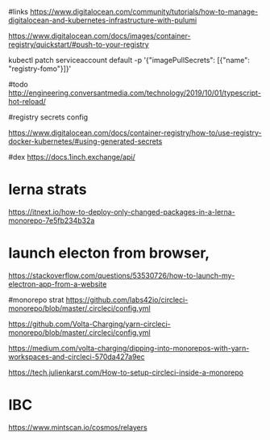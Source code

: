 
#links
https://www.digitalocean.com/community/tutorials/how-to-manage-digitalocean-and-kubernetes-infrastructure-with-pulumi

https://www.digitalocean.com/docs/images/container-registry/quickstart/#push-to-your-registry


kubectl patch serviceaccount default -p '{"imagePullSecrets": [{"name": "registry-fomo"}]}'


#todo
http://engineering.conversantmedia.com/technology/2019/10/01/typescript-hot-reload/


#registry secrets config

https://www.digitalocean.com/docs/container-registry/how-to/use-registry-docker-kubernetes/#using-generated-secrets



#dex
https://docs.1inch.exchange/api/

# lerna strats
https://itnext.io/how-to-deploy-only-changed-packages-in-a-lerna-monorepo-7e5fb234b32a


# launch electon from browser, 
https://stackoverflow.com/questions/53530726/how-to-launch-my-electron-app-from-a-website


#monorepo strat
https://github.com/labs42io/circleci-monorepo/blob/master/.circleci/config.yml

https://github.com/Volta-Charging/yarn-circleci-monorepo/blob/master/.circleci/config.yml

https://medium.com/volta-charging/dipping-into-monorepos-with-yarn-workspaces-and-circleci-570da427a9ec

https://tech.julienkarst.com/How-to-setup-circleci-inside-a-monorepo


IBC
=========
https://www.mintscan.io/cosmos/relayers

